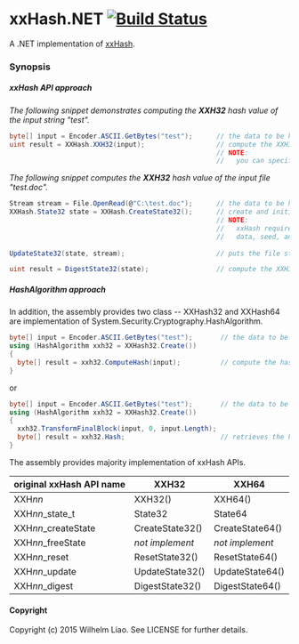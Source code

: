 xxHash.NET [![Build Status](https://travis-ci.org/wilhelmliao/xxHash.NET.svg?branch=master)](https://travis-ci.org/wilhelmliao/xxHash.NET)
==========
A .NET implementation of [xxHash](https://github.com/Cyan4973/xxHash). 

### Synopsis ###

##### xxHash API approach #####
*The following snippet demonstrates computing the **XXH32** hash value of the input string "test".*
```csharp
byte[] input = Encoder.ASCII.GetBytes("test");      // the data to be hashed
uint result = XXHash.XXH32(input);                  // compute the XXH32 hash value. => '1042293711'
                                                    // NOTE:
                                                    //   you can specified seed as the second parameter.
```

*The following snippet computes the **XXH32** hash value of the input file "test.doc".*
```csharp
Stream stream = File.OpenRead(@"C:\test.doc");      // the data to be hashed
XXHash.State32 state = XXHash.CreateState32();      // create and initialize a xxH states instance.
                                                    // NOTE:
                                                    //   xxHash require a xxH state object for keeping
                                                    //   data, seed, and vectors.
                                                    
UpdateState32(state, stream);                       // puts the file stream into specified xxH state.

uint result = DigestState32(state);                 // compute the XXH32 hash value.
```

##### HashAlgorithm approach #####
In addition, the assembly provides two class -- XXHash32 and XXHash64 are implementation of System.Security.Cryptography.HashAlgorithm.
```csharp
byte[] input = Encoder.ASCII.GetBytes("test");       // the data to be hashed.
using (HashAlgorithm xxh32 = XXHash32.Create())
{
  byte[] result = xxh32.ComputeHash(input);          // compute the hash.
}
```
or
```csharp
byte[] input = Encoder.ASCII.GetBytes("test");       // the data to be hashed
using (HashAlgorithm xxh32 = XXHash32.Create())
{
  xxh32.TransformFinalBlock(input, 0, input.Length);
  byte[] result = xxh32.Hash;                        // retrieves the hash value.
}
```


The assembly provides majority implementation of xxHash APIs.


| original xxHash API name | XXH32             | XXH64             |
|--------------------------|-------------------|-------------------|
| XXH*nn*                  | XXH32()           | XXH64()           |
| XXH*nn*_state_t          | State32           | State64           |
| XXH*nn*_createState      | CreateState32()   | CreateState64()   |
| XXH*nn*_freeState        | *not implement*   | *not implement*   |
| XXH*nn*_reset            | ResetState32()    | ResetState64()    |
| XXH*nn*_update           | UpdateState32()   | UpdateState64()   |
| XXH*nn*_digest           | DigestState32()   | DigestState64()   |


#### Copyright ####
Copyright (c) 2015 Wilhelm Liao. See LICENSE for further details.